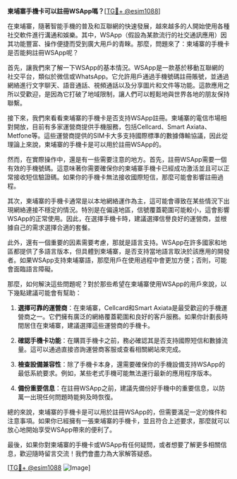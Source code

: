 **柬埔寨手機卡可以註冊WSApp嗎？**[[TG💪+ @esim1088](https://t.me/s/esim1088)]

在柬埔寨，隨著智能手機的普及和互聯網的快速發展，越來越多的人開始使用各種社交軟件進行溝通和娛樂。其中，WSApp（假設為某款流行的社交通訊應用）因其功能豐富、操作便捷而受到廣大用戶的青睞。那麼，問題來了：柬埔寨的手機卡是否能夠註冊WSApp呢？

首先，讓我們來了解一下WSApp的基本情況。WSApp是一款基於移動互聯網的社交平台，類似於微信或WhatsApp。它允許用戶通過手機號碼註冊賬號，並通過網絡進行文字聊天、語音通話、視頻通話以及分享圖片和文件等功能。這款應用之所以受歡迎，是因為它打破了地域限制，讓人們可以輕鬆地與世界各地的朋友保持聯繫。

接下來，我們來看看柬埔寨的手機卡是否支持WSApp註冊。柬埔寨的電信市場相對開放，目前有多家運營商提供手機服務，包括Cellcard、Smart Axiata、Metfone等。這些運營商提供的SIM卡大多支持國際標準的數據傳輸協議，因此從理論上來說，柬埔寨的手機卡是可以用於註冊WSApp的。

然而，在實際操作中，還是有一些需要注意的地方。首先，註冊WSApp需要一個有效的手機號碼。這意味著你需要確保你的柬埔寨手機卡已經成功激活並且可以正常接收短信驗證碼。如果你的手機卡無法接收國際短信，那麼可能會影響註冊過程。

其次，柬埔寨的手機卡通常是以本地網絡運作為主，這可能會導致在某些情況下出現網絡連接不穩定的情況。特別是在偏遠地區，信號覆蓋範圍可能較小，這會影響WSApp的正常使用。因此，在選擇手機卡時，建議選擇信譽良好的運營商，並根據自己的需求選擇合適的套餐。

此外，還有一個重要的因素需要考慮，那就是語言支持。WSApp在許多國家和地區都提供了多語言版本，但具體到柬埔寨，是否支持當地語言取決於該應用的開發者。如果WSApp支持柬埔寨語，那麼用戶在使用過程中會更加方便；否則，可能會面臨語言障礙。

那麼，如何解決這些問題呢？對於那些希望在柬埔寨使用WSApp的用戶來說，以下幾點建議可能會有幫助：

1. **選擇可靠的運營商**：在柬埔寨，Cellcard和Smart Axiata是最受歡迎的手機運營商之一。它們擁有廣泛的網絡覆蓋範圍和良好的客戶服務。如果你計劃長時間居住在柬埔寨，建議選擇這些運營商的手機卡。

2. **確認手機卡功能**：在購買手機卡之前，務必確認其是否支持國際短信和數據流量。這可以通過直接咨詢運營商客服或查看相關網站來完成。

3. **檢查設備兼容性**：除了手機卡本身，還需要確保你的手機設備支持WSApp的最低系統要求。例如，某些老式手機可能無法運行最新的應用程序版本。

4. **備份重要信息**：在註冊WSApp之前，建議先備份好手機中的重要信息，以防萬一出現任何問題時能夠及時恢復。

總的來說，柬埔寨的手機卡是可以用於註冊WSApp的，但需要滿足一定的條件和注意事項。如果你已經擁有一張柬埔寨的手機卡，並且符合上述要求，那麼就可以放心地開始享受WSApp帶來的便利了。

最後，如果你對柬埔寨的手機卡或WSApp有任何疑問，或者想要了解更多相關信息，歡迎隨時留言交流！我們會盡力為大家解答疑惑。

[[TG💪+ @esim1088](https://t.me/s/esim1088) ![Image](https://i.postimg.cc/4NQfJmqS/Snipaste-2025-05-13-00-14-12.png)]